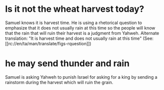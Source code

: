 # Is it not the wheat harvest today?

Samuel knows it is harvest time. He is using a rhetorical question to emphasize that it does not usually rain at this time so the people will know that the rain that will ruin their harvest is a judgment from Yahweh. Alternate translation: "It is harvest time and does not usually rain at this time" (See: [[rc://en/ta/man/translate/figs-rquestion]])

# he may send thunder and rain

Samuel is asking Yahweh to punish Israel for asking for a king by sending a rainstorm during the harvest which will ruin the grain.

